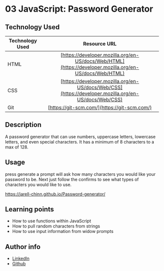 # 03 JavaScript: Password Generator

## Technology Used

| Technology Used |                                              Resource URL                                              |
| --------------- | :----------------------------------------------------------------------------------------------------: |
| HTML            | [https://developer.mozilla.org/en-US/docs/Web/HTML](https://developer.mozilla.org/en-US/docs/Web/HTML) |
| CSS             |  [https://developer.mozilla.org/en-US/docs/Web/CSS](https://developer.mozilla.org/en-US/docs/Web/CSS)  |
| Git             |                              [https://git-scm.com/](https://git-scm.com/)                              |

## Description

A password generator that can use numbers, uppercase letters, lowercase letters, and even special characters. It has a minimum of 8 characters to a max of 128.

## Usage

press generate a prompt will ask how many characters you would like your password to be. Next just follow the confirms to see what types of characters you would like to use.

https://jarell-chinn.github.io/Password-generator/

## Learning points

- How to use functions within JavaScript
- How to pull random characters from strings
- How to use input information from widow prompts

## Author info

- [LinkedIn](https://www.linkedin.com/in/jarell-chinn-517307220/)
- [Github](https://github.com/Jarell-Chinn)
